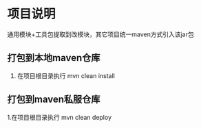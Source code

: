 # 项目说明

通用模块+工具包提取到改模块，其它项目统一maven方式引入该jar包

## 打包到本地maven仓库

1. 在项目根目录执行 mvn clean install

   

## 打包到maven私服仓库

1.在项目根目录执行 mvn clean deploy
